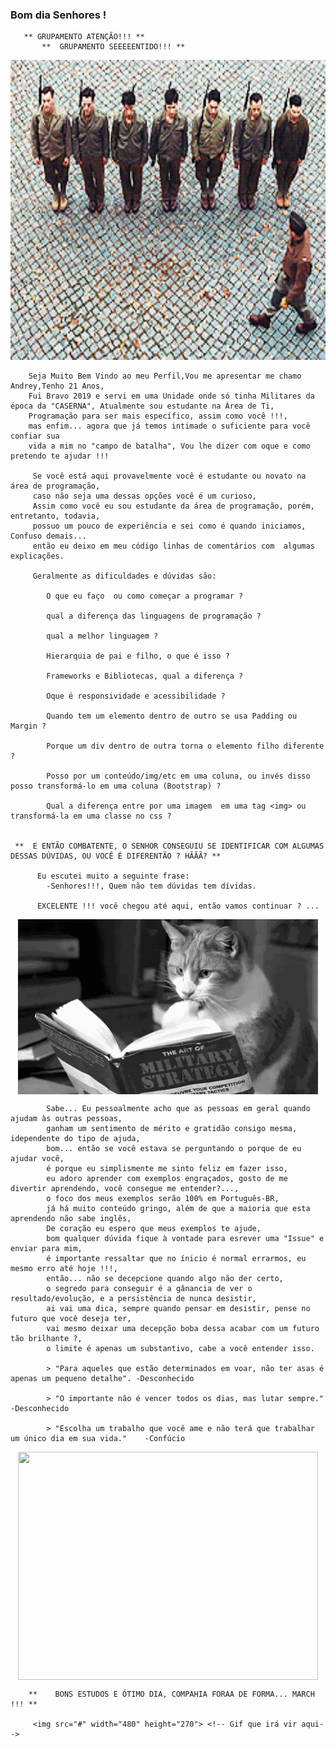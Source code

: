 ### Bom dia Senhores !  ###

       ** GRUPAMENTO ATENÇÃO!!! **
           **  GRUPAMENTO SEEEEENTIDO!!! **
 <p align="center">
   <img src="Objetos\Sentido.gif"  alt="Sentido" width="620" height="480" />  <!-- Gif Motivando o pelotão-->
 </P>

        Seja Muito Bem Vindo ao meu Perfil,Vou me apresentar me chamo Andrey,Tenho 21 Anos, 
        Fui Bravo 2019 e servi em uma Unidade onde só tinha Militares da época da "CASERNA", Atualmente sou estudante na Área de Ti, 
        Programação para ser mais específico, assim como você !!!, 
        mas enfim... agora que já temos intimade o suficiente para você confiar sua 
        vida a mim no "campo de batalha", Vou lhe dizer com oque e como pretendo te ajudar !!!

         Se você está aqui provavelmente você é estudante ou novato na área de programação, 
         caso não seja uma dessas opções você é um curioso,
         Assim como você eu sou estudante da área de programação, porém, entretanto, todavia,
         possuo um pouco de experiência e sei como é quando iniciamos, Confuso demais... 
         então eu deixo em meu código linhas de comentários com  algumas explicações.

         Geralmente as dificuldades e dúvidas são:

            O que eu faço  ou como começar a programar ?

            qual a diferença das linguagens de programação ?

            qual a melhor linguagem ?

            Hierarquia de pai e filho, o que é isso ?

            Frameworks e Bibliotecas, qual a diferença ?

            Oque é responsividade e acessibilidade ?

            Quando tem um elemento dentro de outro se usa Padding ou Margin ?

            Porque um div dentro de outra torna o elemento filho diferente ?

            Posso por um conteúdo/img/etc em uma coluna, ou invés disso posso transformá-lo em uma coluna (Bootstrap) ?

            Qual a diferença entre por uma imagem  em uma tag <img> ou transformá-la em uma classe no css ?


     **  E ENTÃO COMBATENTE, O SENHOR CONSEGUIU SE IDENTIFICAR COM ALGUMAS DESSAS DÚVIDAS, OU VOCÊ É DIFERENTÃO ? HÃÃÃ? **

          Eu escutei muito a seguinte frase:
            -Senhores!!!, Quem não tem dúvidas tem dívidas.
                     
          EXCELENTE !!! você chegou até aqui, então vamos continuar ? ...
          
  <p align="center">
    <img src="Objetos\GatoReading.gif" width="480" height="280" align="center"> <!-- Gif Gato Lendo -->
  </p>     
       
            Sabe... Eu pessoalmente acho que as pessoas em geral quando ajudam às outras pessoas,
            ganham um sentimento de mérito e gratidão consigo mesma, idependente do tipo de ajuda,
            bom... então se você estava se perguntando o porque de eu ajudar você,
            é porque eu simplismente me sinto feliz em fazer isso,
            eu adoro aprender com exemplos engraçados, gosto de me divertir aprendendo, você consegue me entender?..., 
            o foco dos meus exemplos serão 100% em Português-BR,
            já há muito conteúdo gringo, além de que a maioria que esta aprendendo não sabe inglês, 
            De coração eu espero que meus exemplos te ajude,
            bom qualquer dúvida fique à vontade para esrever uma "Issue" e enviar para mim,
            é importante ressaltar que no ínicio é normal errarmos, eu mesmo erro até hoje !!!,
            então... não se decepcione quando algo não der certo,
            o segredo para conseguir é a gânancia de ver o resultado/evolução, e a persistência de nunca desistir, 
            ai vai uma dica, sempre quando pensar em desistir, pense no futuro que você deseja ter,
            vai mesmo deixar uma decepção boba dessa acabar com um futuro tão brilhante ?,
            o limite é apenas um substantivo, cabe a você entender isso.
            
            > "Para aqueles que estão determinados em voar, não ter asas é apenas um pequeno detalhe". -Desconhecido
            
            > "O importante não é vencer todos os dias, mas lutar sempre." -Desconhecido
            
            > "Escolha um trabalho que você ame e não terá que trabalhar um único dia em sua vida."    -Confúcio

         
 

 <p align="center">
    <img src="Objetos\Quase.gif" width="480" height="365" align="center">
 </p>
   
            
        **    BONS ESTUDOS E ÓTIMO DIA, COMPAHIA FORAA DE FORMA... MARCH !!! **
            
         <img src="#" width="480" height="270"> <!-- Gif que irá vir aqui-->




